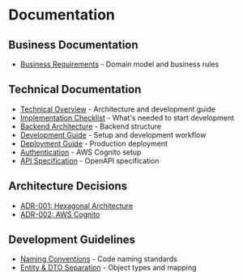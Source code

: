 # Documentation

## Business Documentation
- [Business Requirements](fach/fachlich.md) - Domain model and business rules

## Technical Documentation
- [Technical Overview](tech/README.md) - Architecture and development guide
- [Implementation Checklist](tech/implementation-checklist.md) - What's needed to start development
- [Backend Architecture](tech/05-building-blocks/backend-architecture.md) - Backend structure
- [Development Guide](tech/development.md) - Setup and development workflow
- [Deployment Guide](tech/deployment.md) - Production deployment
- [Authentication](tech/06-runtime/authentication-flow.md) - AWS Cognito setup
- [API Specification](../../api/) - OpenAPI specification

## Architecture Decisions
- [ADR-001: Hexagonal Architecture](tech/09-architecture-decisions/adr-001-hexagonal-architecture.md)
- [ADR-002: AWS Cognito](tech/09-architecture-decisions/adr-002-aws-cognito-authentication.md)

## Development Guidelines
- [Naming Conventions](tech/naming-conventions.md) - Code naming standards
- [Entity & DTO Separation](tech/entity-dto-separation.md) - Object types and mapping
